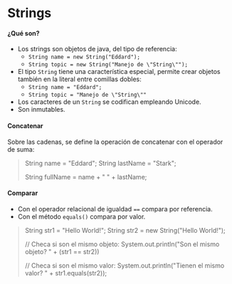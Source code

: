 # Strings

#### ¿Qué son?

- Los strings son objetos de java, del tipo de referencia:
    - `String name = new String("Eddard");`
    - `String topic = new String("Manejo de \"String\"");`
- El tipo `String` tiene una característica especial, permite crear objetos también en la literal entre comillas dobles:
    - `String name = "Eddard";`
    - `String topic = "Manejo de \"String\""`
- Los caracteres de un `String` se codifican empleando Unicode.
- Son inmutables.

#### Concatenar

Sobre las cadenas, se define la operación de concatenar con el operador de suma:

> String name = "Eddard";
String lastName = "Stark";
>
> String fullName = name + " " + lastName;

#### Comparar

- Con el operador relacional de igualdad `==` compara por referencia.
- Con el método `equals()` compara por valor.

> String str1 = "Hello World!";
String str2 = new String("Hello World!");
>
> // Checa si son el mismo objeto:
System.out.println("Son el mismo objeto? " + (str1 == str2))
>
> // Checa si son el mismo valor:
System.out.println("Tienen el mismo valor? " + str1.equals(str2));